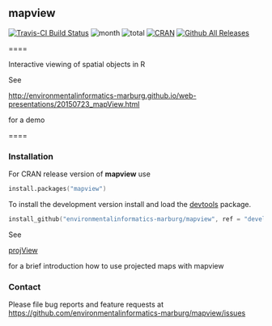 ## mapview
[![Travis-CI Build Status](https://travis-ci.org/environmentalinformatics-marburg/mapview.svg?branch=develop)](https://travis-ci.org/environmentalinformatics-marburg/mapview)
![month](http://cranlogs.r-pkg.org/badges/mapview) ![total](http://cranlogs.r-pkg.org/badges/grand-total/mapview)
[![CRAN](http://www.r-pkg.org/badges/version/mapview)](http://cran.rstudio.com/package=mapview?color=brightgreen)
[![Github All Releases](https://img.shields.io/github/downloads/environmentalinformatics-marburg/mapview/total.svg)]()

====

Interactive viewing of spatial objects in R

See 

http://environmentalinformatics-marburg.github.io/web-presentations/20150723_mapView.html

for a demo

====

### Installation

For CRAN release version of **mapview** use


```S
install.packages("mapview")
```


To install the development version install and load the [devtools](http://cran.r-project.org/package=devtools) package.

```S
install_github("environmentalinformatics-marburg/mapview", ref = "develop")
```

See

<a href="http://gisma.github.io/projView/projView1_0_9.html" target="_blank">projView</a> 

for a brief introduction how to use projected maps with mapview


### Contact

Please file bug reports and feature requests at https://github.com/environmentalinformatics-marburg/mapview/issues
